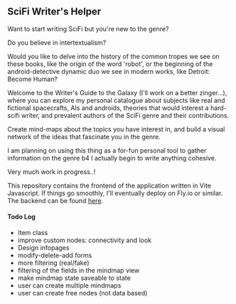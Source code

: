 ## SciFi Writer's Helper

Want to start writing SciFi but you're new to the genre?

Do you believe in intertextualism?

Would you like to delve into the history of the common tropes we see on these books, like the origin of the word 'robot', or the beginning of the android-detective dynamic duo we see in modern works, like Detroit: Become Human?

Welcome to the Writer's Guide to the Galaxy (I'll work on a better zinger...), where you can explore my personal catalogue about subjects like real and fictional spacecrafts, AIs and androids, theories that would interest a hard-scifi writer, and prevalent authors of the SciFi genre and their contributions.

Create mind-maps about the topics you have interest in, and build a visual network of the ideas that fascinate you in the genre.

I am planning on using this thing as a for-fun personal tool to gather information on the genre b4 I actually begin to write anything cohesive.

Very much work in progress..!

This repository contains the frontend of the application written in Vite Javascript. If things go smoothly, I'll eventually deploy on Fly.io or similar. The backend can be found [here](https://github.com/ssuihko/SpaceProject).

#### Todo Log

- Item class
- improve custom nodes: connectivity and look
- Design infopages
- modify-delete-add forms
- more filtering (real/fake)
- filtering of the fields in the mindmap view
- make mindmap state saveable to state
- user can create multiple mindmaps
- user can create free nodes (not data based)
